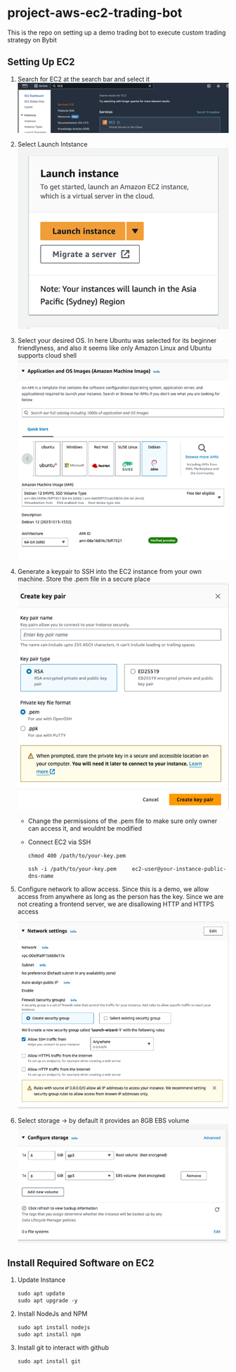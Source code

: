 # project-aws-ec2-trading-bot

This is the repo on setting up a demo trading bot to execute custom trading strategy on Bybit

## Setting Up EC2

1. Search for EC2 at the search bar and select it
   ![Search for EC2](img/search-ec2.png)

2. Select Launch Intstance
   ![Select Launch Instance](img/launch-instance.png)

3. Select your desired OS. In here Ubuntu was selected for its beginner friendlyness, and also it seems like only Amazon Linux and Ubuntu supports cloud shell
   ![Select OS](img/select-os.png)

4. Generate a keypair to SSH into the EC2 instance from your own machine. Store the .pem file in a secure place
   ![Generate Key Pairs](img/generate-keypair.png)

   - Change the permissions of the .pem file to make sure only owner can access it, and wouldnt be modified

   - Connect EC2 via SSH

     ```shell
     chmod 400 /path/to/your-key.pem
     ```

     ```shell
     ssh -i /path/to/your-key.pem     ec2-user@your-instance-public-dns-name
     ```

5. Configure network to allow access. Since this is a demo, we allow access from anywhere as long as the person has the key. Since we are not creating a frontend server, we are disallowing HTTP and HTTPS access

   ![Configure Network Access](img/configure-network-access.png)

6. Select storage -> by default it provides an 8GB EBS volume
   ![Configure Storage](img/configure-storage.png)

## Install Required Software on EC2

1. Update Instance

   ```shell
   sudo apt update
   sudo apt upgrade -y
   ```

2. Install NodeJs and NPM

   ```shell
   sudo apt install nodejs
   sudo apt install npm
   ```

3. Install git to interact with github

   ```shell
   sudo apt install git
   ```
